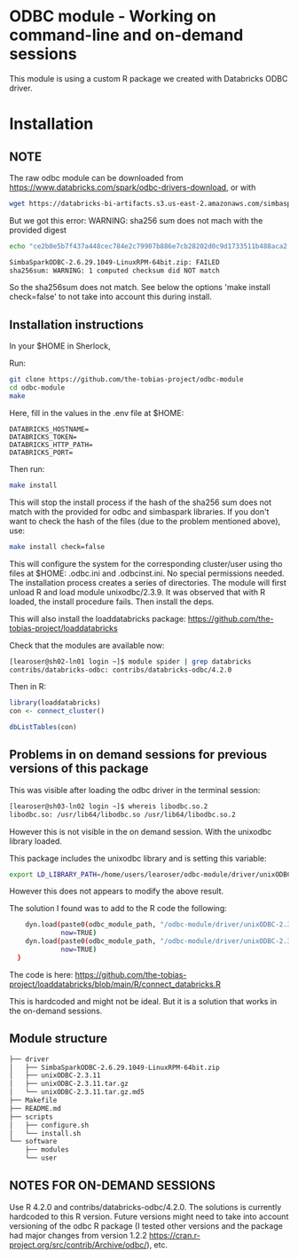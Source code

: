 # ODBC module - Working on command-line and on-demand sessions

This module is using a custom R package we created with Databricks ODBC driver.

# Installation

## NOTE

The raw odbc module can be downloaded from https://www.databricks.com/spark/odbc-drivers-download, or with

```bash
wget https://databricks-bi-artifacts.s3.us-east-2.amazonaws.com/simbaspark-drivers/odbc/2.6.29/SimbaSparkODBC-2.6.29.1049-LinuxRPM-64bit.zip
```

But we got this error: WARNING: sha256 sum does not mach with the provided digest

```bash
echo "ce2b0e5b7f437a448cec784e2c79907b886e7cb28202d0c9d1733511b488aca2  SimbaSparkODBC-2.6.29.1049-LinuxRPM-64bit.zip" | sha256sum --check

SimbaSparkODBC-2.6.29.1049-LinuxRPM-64bit.zip: FAILED
sha256sum: WARNING: 1 computed checksum did NOT match
```

So the sha256sum does not match. See below the options 'make install check=false' to not take into account this during install.


## Installation instructions

In your $HOME in Sherlock, 

Run:

```bash
git clone https://github.com/the-tobias-project/odbc-module
cd odbc-module
make
```

Here, fill in the values in the .env file at $HOME:

```
DATABRICKS_HOSTNAME=
DATABRICKS_TOKEN=
DATABRICKS_HTTP_PATH=
DATABRICKS_PORT=
```

Then run:

```bash
make install
```

This will stop the install process if the hash of the sha256 sum does not match with the provided for odbc and simbaspark libraries. If you don't want to check the hash of the files (due to the problem mentioned above), use:

```bash
make install check=false
```


This will configure the system for the corresponding cluster/user using tho files at $HOME: .odbc.ini and .odbcinst.ini. No special permissions needed. The installation process creates a series of directories. The module will first unload R and load module unixodbc/2.3.9. It was observed that with R loaded, the install procedure fails. Then install the deps.

This will also install the loaddatabricks package: https://github.com/the-tobias-project/loaddatabricks



Check that the modules are available now:

```bash
[learoser@sh02-ln01 login ~]$ module spider | grep databricks
contribs/databricks-odbc: contribs/databricks-odbc/4.2.0
```

Then in R:

```r
library(loaddatabricks)
con <- connect_cluster()
```

```r
dbListTables(con)
```


## Problems in on demand sessions for previous versions of this package

This was visible after loading the odbc driver in the terminal session:

```bash
[learoser@sh03-ln02 login ~]$ whereis libodbc.so.2
libodbc.so: /usr/lib64/libodbc.so /usr/lib64/libodbc.so.2
```

However this is not visible in the on demand session. With the unixodbc library loaded. 


This package includes the unixodbc library and is setting this variable:

```bash
export LD_LIBRARY_PATH=/home/users/learoser/odbc-module/driver/unixODBC-2.3.11/DriverManager/.libs
```

However this does not appears to modify the above result. 


The solution I found was to add to the R code the following:

```bash
    dyn.load(paste0(odbc_module_path, "/odbc-module/driver/unixODBC-2.3.11/odbcinst/.libs/libodbcinst.so"),
             now=TRUE)
    dyn.load(paste0(odbc_module_path, "/odbc-module/driver/unixODBC-2.3.11/DriverManager/.libs/libodbc.so.2"),
             now=TRUE)
  }

```

The code is here: https://github.com/the-tobias-project/loaddatabricks/blob/main/R/connect_databricks.R

This is hardcoded and might not be ideal. But it is a solution that works in the on-demand sessions. 


## Module structure

```bash
├── driver
│   ├── SimbaSparkODBC-2.6.29.1049-LinuxRPM-64bit.zip
│   ├── unixODBC-2.3.11
│   ├── unixODBC-2.3.11.tar.gz
│   └── unixODBC-2.3.11.tar.gz.md5
├── Makefile
├── README.md
├── scripts
│   ├── configure.sh
│   └── install.sh
└── software
    ├── modules
    └── user
```


## NOTES FOR ON-DEMAND SESSIONS

Use R 4.2.0 and contribs/databricks-odbc/4.2.0. The solutions is currently hardcoded to this R version. Future versions might need to take into account versioning of the odbc R package (I tested other versions and the package had major changes from version 1.2.2 https://cran.r-project.org/src/contrib/Archive/odbc/), etc.  
       